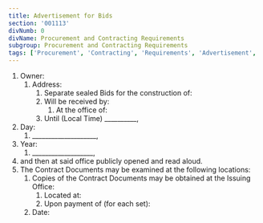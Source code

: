 ```yaml
---
title: Advertisement for Bids
section: '001113'
divNumb: 0
divName: Procurement and Contracting Requirements
subgroup: Procurement and Contracting Requirements
tags: ['Procurement', 'Contracting', 'Requirements', 'Advertisement', 'Bids']
---
```


1. Owner:
   1. Address:
         1. Separate sealed Bids for the construction of:
      1. Will be received by:
            1. At the office of:
      2. Until (Local Time) \_\_\_\_\_\_\_\_\_\_,
2. Day:
   1. \_\_\_\_\_\_\_\_\_\_\_\_\_\_\_\_\_\_\_\_,
3. Year:
   1. \_\_\_\_\_\_\_\_\_\_\_\_\_\_\_\_\_\_\_, 
4. and then at said office publicly opened and read aloud.
5. The Contract Documents may be examined at the following locations:
   1. Copies of the Contract Documents may be obtained at the Issuing Office:
         1. Located at:
      1. Upon payment of (for each set):
   6. Date:
